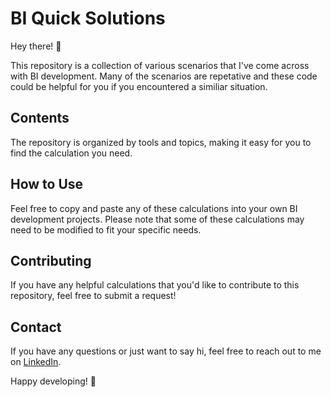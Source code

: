 # BI Quick Solutions

Hey there! 👋

This repository is a collection of various scenarios that I've come across with BI development. Many of the scenarios are repetative and these code could be helpful for you if you encountered a similiar situation. 

## Contents

The repository is organized by tools and topics, making it easy for you to find the calculation you need.

## How to Use

Feel free to copy and paste any of these calculations into your own BI development projects. Please note that some of these calculations may need to be modified to fit your specific needs.

## Contributing

If you have any helpful calculations that you'd like to contribute to this repository, feel free to submit a request!

## Contact

If you have any questions or just want to say hi, feel free to reach out to me on [LinkedIn](https://www.linkedin.com/in/tianen-cheng/). 

Happy developing! 🚀
